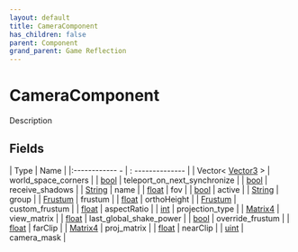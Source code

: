 ```yaml
---
layout: default
title: CameraComponent
has_children: false
parent: Component
grand_parent: Game Reflection
---
```

# CameraComponent
Description 

## Fields
| Type | Name |
|:------------ - | : -------------- |
| Vector< [Vector3](game-reflection/classes/vector3.md) > | world_space_corners |
| [bool](game-reflection/components/bool.md) | teleport_on_next_synchronize |
| [bool](game-reflection/components/bool.md) | receive_shadows |
| [String](game-reflection/components/string.md) | name |
| [float](game-reflection/components/float.md) | fov |
| [bool](game-reflection/components/bool.md) | active |
| [String](game-reflection/components/string.md) | group |
| [Frustum](game-reflection/components/frustum.md) | frustum |
| [float](game-reflection/components/float.md) | orthoHeight |
| [Frustum](game-reflection/components/frustum.md) | custom_frustum |
| [float](game-reflection/components/float.md) | aspectRatio |
| [int](game-reflection/enums/int.md) | projection_type |
| [Matrix4](game-reflection/components/matrix4.md) | view_matrix |
| [float](game-reflection/components/float.md) | last_global_shake_power |
| [bool](game-reflection/components/bool.md) | override_frustum |
| [float](game-reflection/components/float.md) | farClip |
| [Matrix4](game-reflection/components/matrix4.md) | proj_matrix |
| [float](game-reflection/components/float.md) | nearClip |
| [uint](game-reflection/components/uint.md) | camera_mask |
